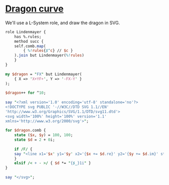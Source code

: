 [1]: http://rosettacode.org/wiki/Dragon_curve

# [Dragon curve][1]

We'll use a L-System role, and draw the dragon in SVG.

```perl
role Lindenmayer {
    has %.rules;
    method succ {
	self.comb.map(
	    { %!rules{$^c} // $c }
	).join but Lindenmayer(%!rules)
    }
}
 
my $dragon = "FX" but Lindenmayer(
    { X => 'X+YF+', Y => '-FX-Y' }
);
 
$dragon++ for ^10;
 
say "<?xml version='1.0' encoding='utf-8' standalone='no'?>
<!DOCTYPE svg PUBLIC '-//W3C//DTD SVG 1.1//EN' 
'http://www.w3.org/Graphics/SVG/1.1/DTD/svg11.dtd'>
<svg width='100%' height='100%' version='1.1'
xmlns='http://www.w3.org/2000/svg'>";
 
for $dragon.comb {
    state ($x, $y) = 100, 100;
    state $d = 2 + 0i;
 
    if /F/ {
	say "<line x1='$x' y1='$y' x2='{$x += $d.re}' y2='{$y += $d.im}' style='stroke:rgb(0,0,0);stroke-width:1'/>";
    }
    elsif /< + - >/ { $d *= "{$_}1i" }
}
 
say "</svg>";
```